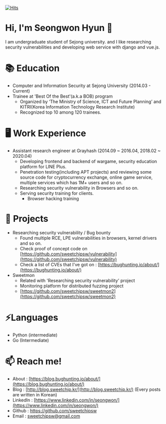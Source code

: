 [![Hits](https://hits.seeyoufarm.com/api/count/incr/badge.svg?url=https%3A%2F%2Fgithub.com%2Fsweetchipsw%2Fsweetchipsw)](https://hits.seeyoufarm.com)

# Hi, I'm Seongwon Hyun 👋

I am undergraduate student of Sejong university. and I like researching security vulnerabilities and developing web service with django and vue.js.

# 📚 Education

- Computer and Information Security at Sejong University (2014.03 - Current)
- Trainee at 'Best Of the Best'(a.k.a BOB) program
    - Organized by ‘The Ministry of Science, ICT and Future Planning’ and KITRI(Korea Information Technology Research Institute)
    - Recognized top 10 among 120 trainees.

# 🖥️ Work Experience

- Assistant research engineer at Grayhash (2014.09 ~ 2016.04, 2018.02 ~ 2020.04)
    - Developing frontend and backend of wargame, security education platform for LINE Plus.
    - Penetration testing(including APT projects) and reviewing some source code for cryptocurrency exchange, online game service, multiple services which has 1M+ users and so on.
    - Researching security vulnerability in Browsers and so on.
    - Serving security training for clients.
        - Browser hacking training

# 💪 Projects

- Researching security vulnerability / Bug bounty
    - Found multiple RCE, LPE vulnerabilities in browsers, kernel drivers and so on.
    - Check proof of concept code on  [https://github.com/sweetchipsw/vulnerability](https://github.com/sweetchipsw/vulnerability)
    - Check a list of CVEs that I've got on : [https://bughunting.io/about/](https://bughunting.io/about/)
- Sweetmon
    - Related with 'Researching security vulnerability'  project
    - Monitoring platform for distributed fuzzing project
    - [https://github.com/sweetchipsw/sweetmon2](https://github.com/sweetchipsw/sweetmon2)

# ⚡Languages

- Python (intermediate)
- Go (Intermediate)

# 📫 Reach me!

- About : [https://blog.bughunting.io/about/](https://blog.bughunting.io/about/)
- Blog : [http://blog.sweetchip.kr/](http://blog.sweetchip.kr/) (Every posts are written in Korean)
- LinkedIn : [https://www.linkedin.com/in/seongwon/](https://www.linkedin.com/in/seongwon/)
- Github : https://github.com/sweetchipsw
- Email : sweetchipsw@gmail.com
